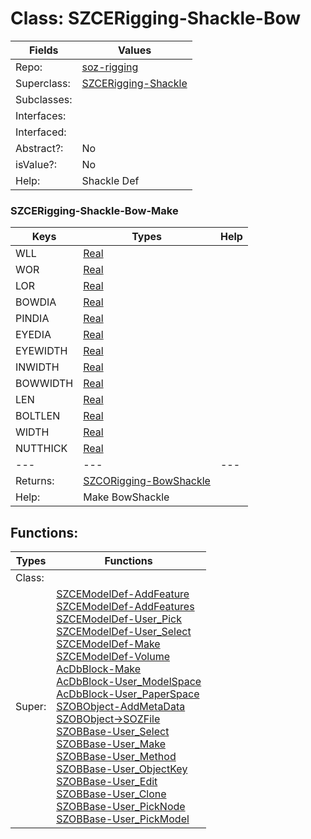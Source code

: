 
# Class:	SZCERigging-Shackle-Bow

| Fields | Values |
| --------- | --------- |
| Repo: | [soz-rigging](/repos/soz-rigging.html) |
| Superclass: | [SZCERigging-Shackle](SZCERigging-Shackle.html) |
| Subclasses: |  |
| Interfaces: |  |
| Interfaced: |  |
| Abstract?: | No |
| isValue?: | No |
| Help: | Shackle Def |

### SZCERigging-Shackle-Bow-Make

| Keys | Types | Help |
| --------- | --------- | --------- |
| WLL | [Real](Real.html) |  |
| WOR | [Real](Real.html) |  |
| LOR | [Real](Real.html) |  |
| BOWDIA | [Real](Real.html) |  |
| PINDIA | [Real](Real.html) |  |
| EYEDIA | [Real](Real.html) |  |
| EYEWIDTH | [Real](Real.html) |  |
| INWIDTH | [Real](Real.html) |  |
| BOWWIDTH | [Real](Real.html) |  |
| LEN | [Real](Real.html) |  |
| BOLTLEN | [Real](Real.html) |  |
| WIDTH | [Real](Real.html) |  |
| NUTTHICK | [Real](Real.html) |  |
| --- | --- | --- |
| Returns: | [SZCORigging-BowShackle](SZCORigging-BowShackle.html) |
| Help: | Make BowShackle |


## Functions:

| Types | Functions |
| --------- | --------- |
| Class: |  |
| Super: | [SZCEModelDef-AddFeature](SZCEModelDef.html) <br> [SZCEModelDef-AddFeatures](SZCEModelDef.html) <br> [SZCEModelDef-User_Pick](SZCEModelDef.html) <br> [SZCEModelDef-User_Select](SZCEModelDef.html) <br> [SZCEModelDef-Make](SZCEModelDef.html) <br> [SZCEModelDef-Volume](SZCEModelDef.html) <br> [AcDbBlock-Make](AcDbBlock.html) <br> [AcDbBlock-User_ModelSpace](AcDbBlock.html) <br> [AcDbBlock-User_PaperSpace](AcDbBlock.html) <br> [SZOBObject-AddMetaData](SZOBObject.html) <br> [SZOBObject->SOZFile](SZOBObject.html) <br> [SZOBBase-User_Select](SZOBBase.html) <br> [SZOBBase-User_Make](SZOBBase.html) <br> [SZOBBase-User_Method](SZOBBase.html) <br> [SZOBBase-User_ObjectKey](SZOBBase.html) <br> [SZOBBase-User_Edit](SZOBBase.html) <br> [SZOBBase-User_Clone](SZOBBase.html) <br> [SZOBBase-User_PickNode](SZOBBase.html) <br> [SZOBBase-User_PickModel](SZOBBase.html) |


